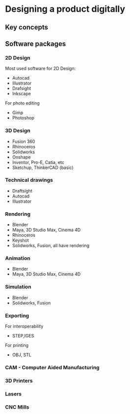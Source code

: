 # Designing a product digitally

## Key concepts


## Software packages

### 2D Design

Most used software for 2D Design:

- Autocad
- Illustrator
- Drafsight
- Inkscape

For photo editing

- Gimp
- Photoshop

### 3D Design

- Fusion 360
- Rhinoceros
- Solidworks
- Onshape
- Inventor, Pro-E, Catia, etc
- Sketchup, ThinkerCAD (basic)

### Technical drawings

- Draftsight
- Autocad
- Illustrator

### Rendering

- Blender
- Maya, 3D Studio Max, Cinema 4D
- Rhinoceros 
- Keyshot
- Solidworks, Fusion, all have rendering

### Animation

- Blender
- Maya, 3D Studio Max, Cinema 4D

### Simulation

- Blender
- Solidworks, Fusion

### Exporting 

For interoperability

- STEP,IGES

For printing

- OBJ, STL

### CAM - Computer Aided Manufacturing

### 3D Printers

### Lasers

### CNC Mills